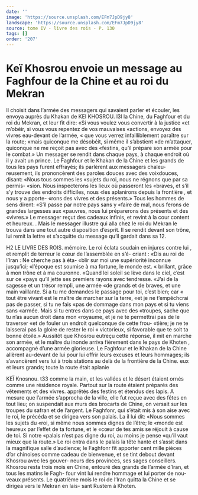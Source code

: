 ```yaml
---
date: ''
image: 'https://source.unsplash.com/EFm7JpD9jy8'
landscape: 'https://source.unsplash.com/EFm7JpD9jy8'
source: tome IV - livre des rois - P. 130
tags: []
order: '207'
---
```


# Keï Khosrou envoie un message au Faghfour de la Chine et au roi du Mekran

Il choisit dans l’armée des messagers qui savaient parler et écouler, les envoya auprès du Khakan de
KEI KHOSROU. l3l la Chine, du Faghfour et du roi du Mekran, et leur
fit dire: «Si vous voulez vous convertir à la justice «et m’obéir, si vous vous repentez de vos mauvaises «actions, envoyez des vivres eau-devant de l’armée,
« que vous verrez infailliblement paraître sur la route; «mais quiconque me désobéit, si même il s’abstient
«de m’attaquer, quiconque ne me reçoit pas avec des «festins, qu’il prépare son armée pour le combat.»
Un messager se rendit dans chaque pays, à chaque endroit où il y avait un prince. Le Faghfour et le Khakan de la Chine et les grands de tous les pays furent effrayés; ils parlèrent aux messagers chaleu- reusement, ils prononcèrent des paroles douces avec des voixdouces, disant: «Nous tous sommes les «sujets du roi, nous ne régnons que par sa permis- «sion. Nous inspecterons les lieux où passeront les «braves, et s’il s’y trouve des endroits difficiles, nous
«les aplanirons depuis la frontière , et nous y a pporte- «rons des vivres et des présents.» Tous les hommes
de sens dirent: «S’il passe par notre pays sans y «faire de mal, nous ferons de grandes largesses aux «pauvres, nous lui préparerons des présents et des «vivres.» Le messager reçut des cadeaux infinis, et revint à la cour content et heureux. .
Mais le messager illustre qui alla chez le roi du Mekran le trouva dans une tout autre disposition d’esprit. Il se rendit devant son trône, lui remit la lettre et s’acquitte du message qu’il gardait dans sa 12.

H2 LE LIVRE DES ROIS.
mémoire. Le roi éclata soudain en injures contre lui ,
et remplit de terreur le cœur de l’assemblée en s’é-
criant : «Dis au roi de l’Iran : Ne cherche pas à éta-
«blir sur moi une supériorité inconnue jusqu’ici; «l’époque est soumise à ma fortune, le monde est.
« brillant, grâce à mon trône et à ma couronne. «Quand lei soleil se lève dans le ciel, c’est sur ce «pays qu’il jette ses premiers rayons avec tendresse. «J’ai de la sagesse et un trésor rempli, une armée
«de grands et de braves, et une main vaillante. Si a tu me demandes le passage pour toi, c’est bien; car
« tout être vivant est le maître de marcher sur la terre,
«et je ne t’empêchcrai pas de passer, si tu ne fais «pas de dommage dans mon pays et si tu viens sans «armée. Mais si tu entres dans ce pays avec des «troupes, sache que tu n’as aucun droit dans mon «royaume, et je ne te permettrai pas de le traverser «et de fouler un endroit quelconque de cette frou- «tière; je ne te laisserai pas la gloire de rester le roi « victorieux, si favorable que te soit ta bonne étoile.»
Aussitôt que Khosrou eutreçu cette réponse, il mit
en marche son armée, et le maître du inonde arriva fièrement dans le pays de Khoten , accompagné d’une armée glorieuse. Le Faghfour et le Khakan de la Chine allèrent au-devant de lui pour lui offrir leurs excuses et leurs hommages; ils s’avancèrent vers lui
à trois stations au delà de la frontière de la Chine. eux et leurs grands; toute la route était aplanie

KEÏ Knosnou. t33 comme la main, et les vallées et le désert étaient
ornés comme une résidence royale. Partout sur la route étaient préparés des vêtements et des vivres. apprêtés des festins et étendus des lapis. A mesure que l’armée s’approcha de la ville, elle fut reçue
avec des fêtes en tout lieu; on suspendait aux murs des brocarts de Chine, on versait sur les troupes du safran et de l’argent. Le Faghfonr, qui s’était mis à
son aise avec le roi, le précéda et se dirigea vers son
palais. La il lui dit: «Nous sommes les sujets du «roi, si même nous sommes dignes de l’être; le «monde est heureux par l’effet de ta fortune, et le «cœur de tes amis se réjouit à cause de toi. Si notre «palais n’est pas digne du roi, au moins je pense «qu’il vaut mieux que la route.» Le roi entra dans
le palais la tête hante et s’assit dans la magnifique salle d’audience; le Faghfonr fit apporter cent mille pièces d’or chinoises comme cadeau de bienvenue,
et se tint debout devant Khosrou avec les gouver- neurs des provinces, ses sages conseillers.
Khosrou resta trois mois en Chine, entouré des grands de l’armée d’lran, et tous les matins le Fagh-
four vint lui rendre hommage et lui porter de nou- veaux présents. Le quatrième mois le roi de l’lran
quitta la Chine et se dirigea vers le Mekran en lais- sant Rustem à Khoten.

